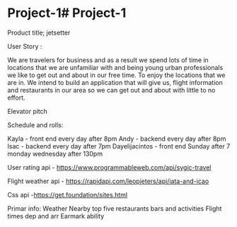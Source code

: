 # Project-1# Project-1

Product title; 
jetsetter 


User Story :

We are travelers for business and as a result we spend lots of time in locations that we are unfamiliar with and being young urban professionals we like to get out and about in our free time. To enjoy the locations that we are in. We intend to build an application that will give us, flight information and restaurants in our area so we can get out and about with little to no effort. 

Elevator pitch 

Schedule and rolls:

Kayla - front end 
every day after 8pm
Andy - backend 
every day after 8pm
Isac - backend 
every day after 7pm 
Dayelijacintos - 
front end
Sunday after 7
monday wednesday after 130pm


User rating api - https://www.programmableweb.com/api/sygic-travel

Flight weather api - https://rapidapi.com/leopieters/api/iata-and-icao

Css api -https://get.foundation/sites.html 


Primar info:
Weather 
Nearby top five restaurants bars and activities 
Flight times dep and arr
Earmark ability


